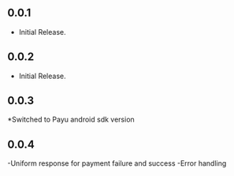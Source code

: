 ## 0.0.1

* Initial Release.

## 0.0.2

* Initial Release.

## 0.0.3

*Switched to Payu android sdk version 

## 0.0.4
-Uniform response for payment failure and success
-Error handling
